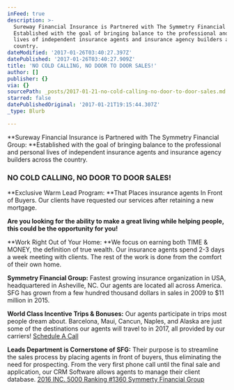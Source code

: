 ```yaml
---
inFeed: true
description: >-
  Sureway Financial Insurance is Partnered with The Symmetry Financial Group:
  Established with the goal of bringing balance to the professional and personal
  lives of independent insurance agents and insurance agency builders across the
  country.
dateModified: '2017-01-26T03:40:27.397Z'
datePublished: '2017-01-26T03:40:27.909Z'
title: 'NO COLD CALLING, NO DOOR TO DOOR SALES!'
author: []
publisher: {}
via: {}
sourcePath: _posts/2017-01-21-no-cold-calling-no-door-to-door-sales.md
starred: false
datePublishedOriginal: '2017-01-21T19:15:44.307Z'
_type: Blurb

---
```

**Sureway Financial Insurance is Partnered with The Symmetry Financial Group: **Established with the goal of bringing balance to the professional and personal lives of independent insurance agents and insurance agency builders across the country.

### **NO COLD CALLING, NO DOOR TO DOOR SALES!**

**Exclusive Warm Lead Program: **That Places insurance agents In Front of Buyers. Our clients have requested our services after retaining a new mortgage.

**Are you looking for the ability to make a great living while helping people, this could be the opportunity for you!**

**Work Right Out of Your Home: **We focus on earning both TIME & MONEY, the definition of true wealth. Our insurance agents spend 2-3 days a week meeting with clients. The rest of the work is done from the comfort of their own home.

**Symmetry Financial Group:** Fastest growing insurance organization in USA, headquartered in Asheville, NC. Our agents are located all across America. SFG has grown from a few hundred thousand dollars in sales in 2009 to $11 million in 2015\.

**World Class Incentive Trips & Bonuses:** Our agents participate in trips most people dream about. Barcelona, Maui, Cancun, Naples, and Alaska are just some of the destinations our agents will travel to in 2017, all provided by our carriers!
[Schedule A Call][0]

**Leads Department is Cornerstone of SFG:** Their purpose is to streamline the sales process by placing agents in front of buyers, thus eliminating the need for prospecting. From the very first phone call until the final sale and application, our CRM Software allows agents to manage their client database.
[2016 INC. 5000 Ranking \#1360 Symmerty Financial Group][1]

[0]: https://calendly.com/surewaytolive/15min/01-21-2017?back=1
[1]: http://www.inc.com/profile/symmetry-financial-group?cid=search